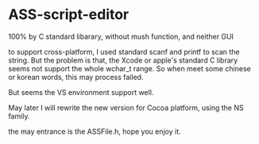 # ASS-script-editor

100% by C standard libarary, without mush function, and neither GUI

to support cross-platform, I used standard scanf and printf to scan the string. But the problem is that, the Xcode or apple's standard C library seems not support the whole wchar_t range. So when meet some chinese or korean words, this may process failed.

But seems the VS environment support well.

May later I will rewrite the new version for Cocoa platform, using the NS family.

the may entrance is the ASSFile.h, hope you enjoy it.
